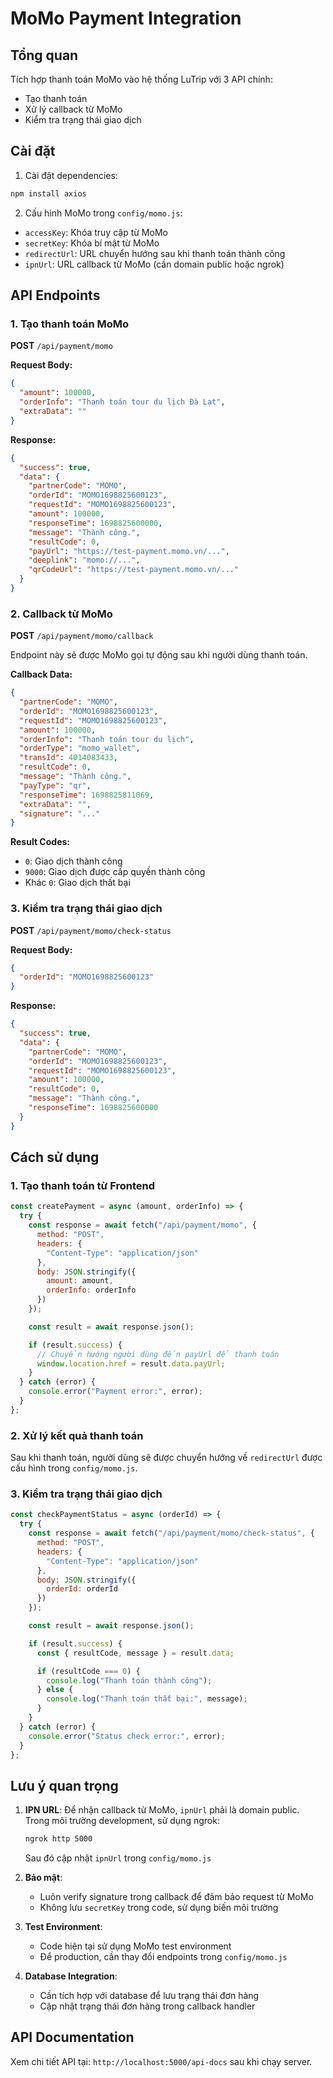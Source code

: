 # MoMo Payment Integration

## Tổng quan

Tích hợp thanh toán MoMo vào hệ thống LuTrip với 3 API chính:

- Tạo thanh toán
- Xử lý callback từ MoMo
- Kiểm tra trạng thái giao dịch

## Cài đặt

1. Cài đặt dependencies:

```bash
npm install axios
```

2. Cấu hình MoMo trong `config/momo.js`:

- `accessKey`: Khóa truy cập từ MoMo
- `secretKey`: Khóa bí mật từ MoMo
- `redirectUrl`: URL chuyển hướng sau khi thanh toán thành công
- `ipnUrl`: URL callback từ MoMo (cần domain public hoặc ngrok)

## API Endpoints

### 1. Tạo thanh toán MoMo

**POST** `/api/payment/momo`

**Request Body:**

```json
{
  "amount": 100000,
  "orderInfo": "Thanh toán tour du lịch Đà Lạt",
  "extraData": ""
}
```

**Response:**

```json
{
  "success": true,
  "data": {
    "partnerCode": "MOMO",
    "orderId": "MOMO1698825600123",
    "requestId": "MOMO1698825600123",
    "amount": 100000,
    "responseTime": 1698825600000,
    "message": "Thành công.",
    "resultCode": 0,
    "payUrl": "https://test-payment.momo.vn/...",
    "deeplink": "momo://...",
    "qrCodeUrl": "https://test-payment.momo.vn/..."
  }
}
```

### 2. Callback từ MoMo

**POST** `/api/payment/momo/callback`

Endpoint này sẽ được MoMo gọi tự động sau khi người dùng thanh toán.

**Callback Data:**

```json
{
  "partnerCode": "MOMO",
  "orderId": "MOMO1698825600123",
  "requestId": "MOMO1698825600123",
  "amount": 100000,
  "orderInfo": "Thanh toán tour du lịch",
  "orderType": "momo_wallet",
  "transId": 4014083433,
  "resultCode": 0,
  "message": "Thành công.",
  "payType": "qr",
  "responseTime": 1698825811069,
  "extraData": "",
  "signature": "..."
}
```

**Result Codes:**

- `0`: Giao dịch thành công
- `9000`: Giao dịch được cấp quyền thành công
- Khác `0`: Giao dịch thất bại

### 3. Kiểm tra trạng thái giao dịch

**POST** `/api/payment/momo/check-status`

**Request Body:**

```json
{
  "orderId": "MOMO1698825600123"
}
```

**Response:**

```json
{
  "success": true,
  "data": {
    "partnerCode": "MOMO",
    "orderId": "MOMO1698825600123",
    "requestId": "MOMO1698825600123",
    "amount": 100000,
    "resultCode": 0,
    "message": "Thành công.",
    "responseTime": 1698825600000
  }
}
```

## Cách sử dụng

### 1. Tạo thanh toán từ Frontend

```javascript
const createPayment = async (amount, orderInfo) => {
  try {
    const response = await fetch("/api/payment/momo", {
      method: "POST",
      headers: {
        "Content-Type": "application/json"
      },
      body: JSON.stringify({
        amount: amount,
        orderInfo: orderInfo
      })
    });

    const result = await response.json();

    if (result.success) {
      // Chuyển hướng người dùng đến payUrl để thanh toán
      window.location.href = result.data.payUrl;
    }
  } catch (error) {
    console.error("Payment error:", error);
  }
};
```

### 2. Xử lý kết quả thanh toán

Sau khi thanh toán, người dùng sẽ được chuyển hướng về `redirectUrl` được cấu hình trong `config/momo.js`.

### 3. Kiểm tra trạng thái giao dịch

```javascript
const checkPaymentStatus = async (orderId) => {
  try {
    const response = await fetch("/api/payment/momo/check-status", {
      method: "POST",
      headers: {
        "Content-Type": "application/json"
      },
      body: JSON.stringify({
        orderId: orderId
      })
    });

    const result = await response.json();

    if (result.success) {
      const { resultCode, message } = result.data;

      if (resultCode === 0) {
        console.log("Thanh toán thành công");
      } else {
        console.log("Thanh toán thất bại:", message);
      }
    }
  } catch (error) {
    console.error("Status check error:", error);
  }
};
```

## Lưu ý quan trọng

1. **IPN URL**: Để nhận callback từ MoMo, `ipnUrl` phải là domain public. Trong môi trường development, sử dụng ngrok:

   ```bash
   ngrok http 5000
   ```

   Sau đó cập nhật `ipnUrl` trong `config/momo.js`

2. **Bảo mật**:

   - Luôn verify signature trong callback để đảm bảo request từ MoMo
   - Không lưu `secretKey` trong code, sử dụng biến môi trường

3. **Test Environment**:

   - Code hiện tại sử dụng MoMo test environment
   - Để production, cần thay đổi endpoints trong `config/momo.js`

4. **Database Integration**:
   - Cần tích hợp với database để lưu trạng thái đơn hàng
   - Cập nhật trạng thái đơn hàng trong callback handler

## API Documentation

Xem chi tiết API tại: `http://localhost:5000/api-docs` sau khi chạy server.
